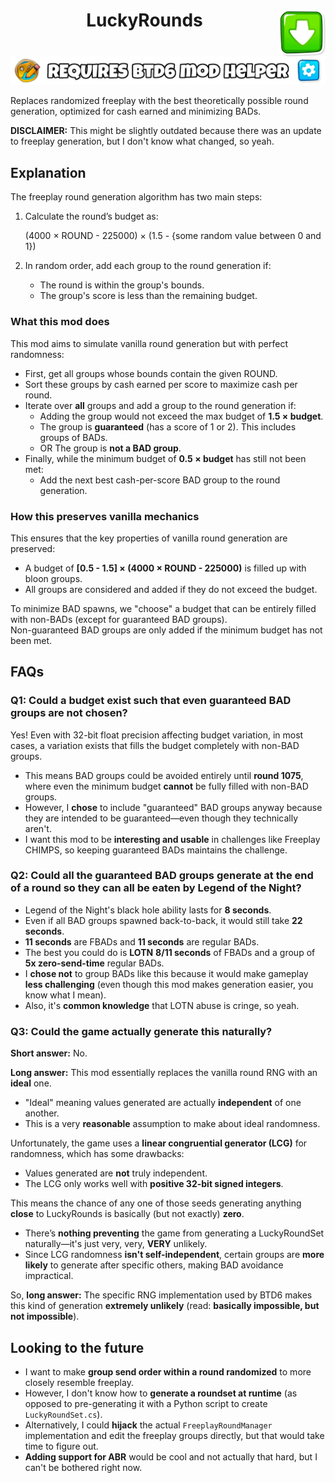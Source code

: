 <h1 align="center">
<a href="https://github.com/iXendeRouS/LuckyRounds/releases/latest/download/LuckyRounds.dll">
    <img align="right" alt="Download" height="75" src="https://raw.githubusercontent.com/gurrenm3/BTD-Mod-Helper/master/BloonsTD6%20Mod%20Helper/Resources/DownloadBtn.png">
</a>
LuckyRounds
</h1>

[![Requires BTD6 Mod Helper](https://raw.githubusercontent.com/gurrenm3/BTD-Mod-Helper/master/banner.png)](https://github.com/gurrenm3/BTD-Mod-Helper#readme)  

Replaces randomized freeplay with the best theoretically possible round generation, optimized for cash earned and minimizing BADs.  

**DISCLAIMER:** This might be slightly outdated because there was an update to freeplay generation, but I don't know what changed, so yeah.  

## Explanation  

The freeplay round generation algorithm has two main steps:  
1. Calculate the round’s budget as:  
   
   (4000 × ROUND - 225000) × (1.5 - {some random value between 0 and 1})
    
2. In random order, add each group to the round generation if:  
   - The round is within the group's bounds.  
   - The group's score is less than the remaining budget.  

### What this mod does  
This mod aims to simulate vanilla round generation but with perfect randomness:  

- First, get all groups whose bounds contain the given ROUND.  
- Sort these groups by cash earned per score to maximize cash per round.  
- Iterate over **all** groups and add a group to the round generation if:  
  - Adding the group would not exceed the max budget of **1.5 × budget**.  
  - The group is **guaranteed** (has a score of 1 or 2). This includes groups of BADs.  
  - OR The group is **not a BAD group**.  
- Finally, while the minimum budget of **0.5 × budget** has still not been met:  
  - Add the next best cash-per-score BAD group to the round generation.  

### How this preserves vanilla mechanics  
This ensures that the key properties of vanilla round generation are preserved:  
- A budget of **[0.5 - 1.5] × (4000 × ROUND - 225000)** is filled up with bloon groups.  
- All groups are considered and added if they do not exceed the budget.  

To minimize BAD spawns, we "choose" a budget that can be entirely filled with non-BADs (except for guaranteed BAD groups).  
Non-guaranteed BAD groups are only added if the minimum budget has not been met.  

## FAQs  

### Q1: Could a budget exist such that even guaranteed BAD groups are not chosen?  
Yes! Even with 32-bit float precision affecting budget variation, in most cases, a variation exists that fills the budget completely with non-BAD groups.  
- This means BAD groups could be avoided entirely until **round 1075**, where even the minimum budget **cannot** be fully filled with non-BAD groups.  
- However, I **chose** to include "guaranteed" BAD groups anyway because they are intended to be guaranteed—even though they technically aren't.  
- I want this mod to be **interesting and usable** in challenges like Freeplay CHIMPS, so keeping guaranteed BADs maintains the challenge.  

### Q2: Could all the guaranteed BAD groups generate at the end of a round so they can all be eaten by Legend of the Night? 
- Legend of the Night's black hole ability lasts for **8 seconds**.
- Even if all BAD groups spawned back-to-back, it would still take **22 seconds**.  
- **11 seconds** are FBADs and **11 seconds** are regular BADs.  
- The best you could do is **LOTN** **8/11 seconds** of FBADs and a group of **5x zero-send-time** regular BADs.  
- I **chose not** to group BADs like this because it would make gameplay **less challenging** (even though this mod makes generation easier, you know what I mean).  
- Also, it's **common knowledge** that LOTN abuse is cringe, so yeah.  

### Q3: Could the game actually generate this naturally?  
**Short answer:** No.  

**Long answer:** This mod essentially replaces the vanilla round RNG with an **ideal** one.  
- "Ideal" meaning values generated are actually **independent** of one another.  
- This is a very **reasonable** assumption to make about ideal randomness.  

Unfortunately, the game uses a **linear congruential generator (LCG)** for randomness, which has some drawbacks:  
- Values generated are **not** truly independent.  
- The LCG only works well with **positive 32-bit signed integers**.  

This means the chance of any one of those seeds generating anything **close** to LuckyRounds is basically (but not exactly) **zero**.  
- There’s **nothing preventing** the game from generating a LuckyRoundSet naturally—it's just very, very, **VERY** unlikely.  
- Since LCG randomness **isn't self-independent**, certain groups are **more likely** to generate after specific others, making BAD avoidance impractical.  

So, **long answer:** The specific RNG implementation used by BTD6 makes this kind of generation **extremely unlikely** (read: **basically impossible, but not impossible**).  

## Looking to the future  
- I want to make **group send order within a round randomized** to more closely resemble freeplay.  
- However, I don't know how to **generate a roundset at runtime** (as opposed to pre-generating it with a Python script to create `LuckyRoundSet.cs`).  
- Alternatively, I could **hijack** the actual `FreeplayRoundManager` implementation and edit the freeplay groups directly, but that would take time to figure out.  
- **Adding support for ABR** would be cool and not actually that hard, but I can't be bothered right now.  
